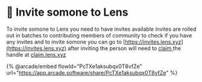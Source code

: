 # 📨 Invite somone to Lens

To invite somone to Lens you need to have invites available invites are rolled out in batches to contributing members of community to check if you have any invites and to invite somone you can go to [https://invites.lens.xyz](https://invites.lens.xyz) after inviting the person will need to [claim ](claim-your-lens-handle.md)the handle at [claim.lens.xyz](https://claim.lens.xyz)

{% @arcade/embed flowId="PcTXe1aksubqx0T8vfZe" url="https://app.arcade.software/share/PcTXe1aksubqx0T8vfZe" %}
